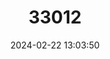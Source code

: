 ---
title: "33012"
category: "Dipterocarpus grandiflorus"
draft: false
date: 2024-02-22 13:03:50
languages:
  Tagalog: ["Apiton", "Apitong"]
  Malay: ["Keruing Belimbing", "Keruing Pekat"]
  Thai: ["Meluit", "Meluit"]
---